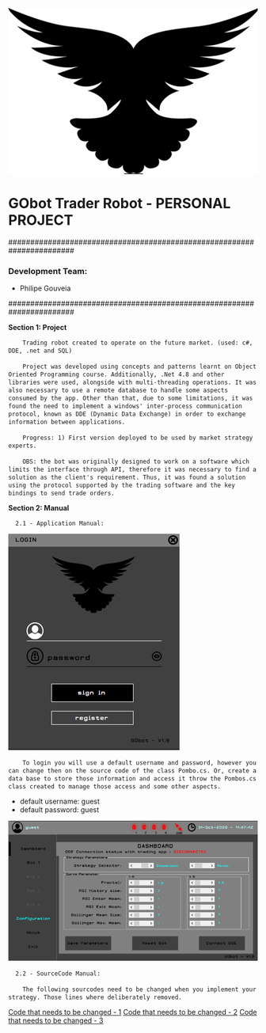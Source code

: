 ![BOT](./Resources/bird-icon-png.png?Style=centerme)

# GObot Trader Robot - PERSONAL PROJECT #

#######################################################################

### Development Team: ###

- Philipe Gouveia

#######################################################################

**Section 1: Project**

        Trading robot created to operate on the future market. (used: c#, DDE, .net and SQL)

        Project was developed using concepts and patterns learnt on Object Oriented Programming course. Additionally, .Net 4.8 and other libraries were used, alongside with multi-threading operations. It was also necessary to use a remote database to handle some aspects consumed by the app. Other than that, due to some limitations, it was found the need to implement a windows' inter-process communication protocol, known as DDE (Dynamic Data Exchange) in order to exchange information between applications.

        Progress: 1) First version deployed to be used by market strategy experts.

        OBS: the bot was originally designed to work on a software which limits the interface through API, therefore it was necessary to find a solution as the client's requirement. Thus, it was found a solution using the protocol supported by the trading software and the key bindings to send trade orders.
      
**Section 2: Manual**

      2.1 - Application Manual:

![LoginScreen](./Media/login.png)

        To login you will use a default username and password, however you can change then on the source code of the class Pombo.cs. Or, create a data base to store those information and access it throw the Pombos.cs class created to manage those access and some other aspects. 
- default username: guest
- default password: guest 

![AppDashboard](./Media/dashboard.png)


      2.2 - SourceCode Manual:
      
        The following sourcodes need to be changed when you implement your strategy. Those lines where deliberately removed.

[Code that needs to be changed - 1](https://github.com/philipe-go/GObot-TraderRobot/blob/master/RobotLibrary/Pombos.cs)
[Code that needs to be changed - 2](https://github.com/philipe-go/GObot-TraderRobot/blob/master/Login.cs)
[Code that needs to be changed - 3](https://github.com/philipe-go/GObot-TraderRobot/blob/master/RobotLibrary/Strategy.cs)
